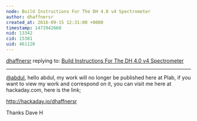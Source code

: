 ```yaml
---
node: Build Instructions For The DH 4.0 v4 Spectrometer
author: dhaffnersr
created_at: 2016-09-15 12:31:00 +0000
timestamp: 1473942660
nid: 13342
cid: 15381
uid: 461120
---
```




[dhaffnersr](../profile/dhaffnersr) replying to: [Build Instructions For The DH 4.0 v4 Spectrometer](../notes/dhaffnersr/08-09-2016/build-instructions-for-the-dh-4-0-v4-spectrometer)

----
[@abdul](/profile/abdul), hello abdul, my work will no longer be published here at Plab, if you want to view my work and correspond on it, you can visit me here at hackaday.com, here is the link;

http://hackaday.io/dhaffnersr

Thanks Dave H